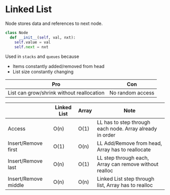 # Linked List

Node stores data and references to next node.

```python
class Node
  def __init__(self, val, nxt):
    self.value = val
    self.next = nxt
```

 Used in `stacks` and `queues` because

* Items constantly added/removed from head
* List size constantly changing

| Pro | Con   |
|-------------- | -------------- |
| List can grow/shrink without reallocation| No random access |

| | Linked List    | Array    | Note    |
|---------------- | --------------- | --------------- | ---- |
| Access | O(n) | O(1) | LL has to step through each node. Array already in order
| Insert/Remove first | O(1) | O(n) | LL Add/Remove from head, Array has to reallocate
| Insert/Remove last | O(n) | O(1) | LL step through each, Array can remove without realloc
| Insert/Remove middle | O(n) | O(n) | Linked List step through list, Array has to realloc
